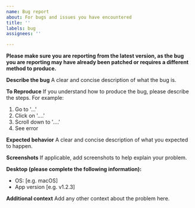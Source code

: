 ```yaml
---
name: Bug report
about: For bugs and issues you have encountered
title: ''
labels: bug
assignees: ''

---
```


**Please make sure you are reporting from the latest version, as the bug you are reporting may have already been patched or requires a different method to produce.**

**Describe the bug**
A clear and concise description of what the bug is.

**To Reproduce**
If you understand how to produce the bug, please describe the steps.
For example:
1. Go to '...'
2. Click on '....'
3. Scroll down to '....'
4. See error

**Expected behavior**
A clear and concise description of what you expected to happen.

**Screenshots**
If applicable, add screenshots to help explain your problem.

**Desktop (please complete the following information):**
 - OS: [e.g. macOS]
 - App version [e.g. v1.2.3]

**Additional context**
Add any other context about the problem here.

